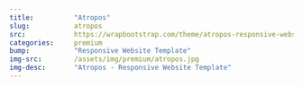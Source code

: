 ```yaml
---
title:			"Atropos"
slug:			atropos
src:			https://wrapbootstrap.com/theme/atropos-responsive-website-template-WB05SR527?ref=StartBootstrap
categories:		premium
bump:			"Responsive Website Template"
img-src:		/assets/img/premium/atropos.jpg
img-desc:		"Atropos - Responsive Website Template"
---
```

